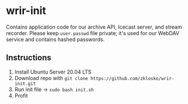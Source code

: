 # wrir-init

Contains application code for our archive API, Icecast server, and stream recorder. Please keep `user.passwd` file private; it's used for our WebDAV service and contains hashed passwords.

## Instructions

1. Install Ubuntu Server 20.04 LTS
2. Download repo with `git clone https://github.com/zklosko/wrir-init.git`
3. Run init file -> `sudo bash init.sh`
4. Profit